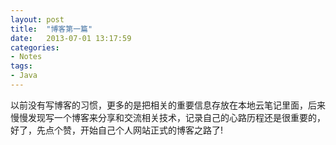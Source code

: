 ```yaml
---
layout: post
title:  "博客第一篇"
date:   2013-07-01 13:17:59
categories: 
- Notes 
tags:
- Java
---
```



  以前没有写博客的习惯，更多的是把相关的重要信息存放在本地云笔记里面，后来慢慢发现写一个博客来分享和交流相关技术，记录自己的心路历程还是很重要的，好了，先点个赞，开始自己个人网站正式的博客之路了!



